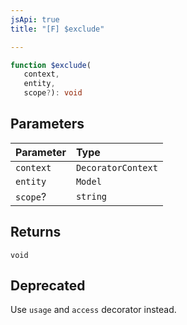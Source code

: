 ```yaml
---
jsApi: true
title: "[F] $exclude"

---
```

```ts
function $exclude(
   context, 
   entity, 
   scope?): void
```

## Parameters

| Parameter | Type |
| :------ | :------ |
| `context` | `DecoratorContext` |
| `entity` | `Model` |
| `scope`? | `string` |

## Returns

`void`

## Deprecated

Use `usage` and `access` decorator instead.
